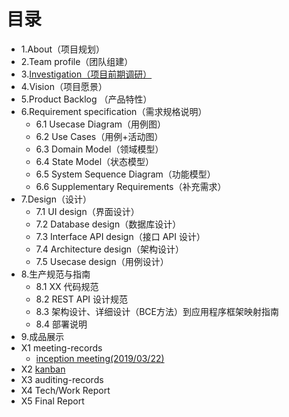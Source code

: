 # 目录
- 1.About（项目规划）
- 2.Team profile（团队组建）
- 3.[Investigation（项目前期调研）](page/Investigation.md)
- 4.Vision（项目愿景）
- 5.Product Backlog （产品特性）
- 6.Requirement specification（需求规格说明）
	- 6.1 Usecase Diagram（用例图）
	- 6.2 Use Cases（用例+活动图）
	- 6.3 Domain Model（领域模型）
	- 6.4 State Model（状态模型）
	- 6.5 System Sequence Diagram（功能模型）
	- 6.6 Supplementary Requirements（补充需求）
- 7.Design（设计）
	- 7.1 UI design（界面设计）
	- 7.2 Database design（数据库设计）
	- 7.3 Interface API design（接口 API 设计）
	- 7.4 Architecture design（架构设计）
	- 7.5 Usecase design（用例设计）
- 8.生产规范与指南
	- 8.1 XX 代码规范
	- 8.2 REST API 设计规范
	- 8.3 架构设计、详细设计（BCE方法）到应用程序框架映射指南
	- 8.4 部署说明
- 9.成品展示
- X1 meeting-records
	- [inception meeting(2019/03/22)](page/inception_meeting.md)
- X2 [kanban](https://github.com/ljhnhlh/ljhnhlh.github.io/projects)
- X3 auditing-records
- X4 Tech/Work Report
- X5 Final Report